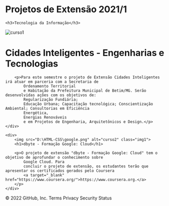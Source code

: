 <!DOCTYPE html>

<html>
<title>Projetos de Extensão 2021/1</title>

<head>
    <link rel="stylesheet" type="text/css" href="main.css">
    <h1>Projetos de Extensão 2021/1</h1>

    <h3>Tecnologia da Informação</h3>

</head>

<body>
    <div>
        <img src="D:\HTML-CSS\smart_cities.jpg" alt="curso1" class="img">
        <h1>Cidades Inteligentes - Engenharias e Tecnologias</h1>

        <p>Para este semestre o projeto de Extensão Cidades Inteligentes irá atuar em parceria com a Secretaria de
            Ordenamento Territorial
            e Habitação da Prefeitura Municipal de Betim/MG. Serão desenvolvidas ações com os objetivos de:
            Regularização Fundiária;
            Educação Urbana; Capacitação tecnológica; Conscientização Ambiental; Consultorias em Eficiência
            Energética,
            Energias Renováveis
            e em Projetos de Engenharia, Arquitetônicos e Design.</p>
    </div>

    <div>
        <img src="D:\HTML-CSS\google.png" alt="curso2" class="img1">
        <h1>dbyte - Formação Google: Cloud</h1>

        <p>O projeto de extensão "dbyte - Formação Google: Cloud" tem o objetivo de aprofundar o conhecimento sobre
            Google Cloud. Para
            concluir o projeto de extensão, os estudantes terão que apresentar os certificados gerados pelo Coursera
            <a target="_blank" href="https://www.coursera.org/">https://www.coursera.org.</a>
        </p>
    </div>

</body>

</html>
© 2022 GitHub, Inc.
Terms
Privacy
Security
Status

